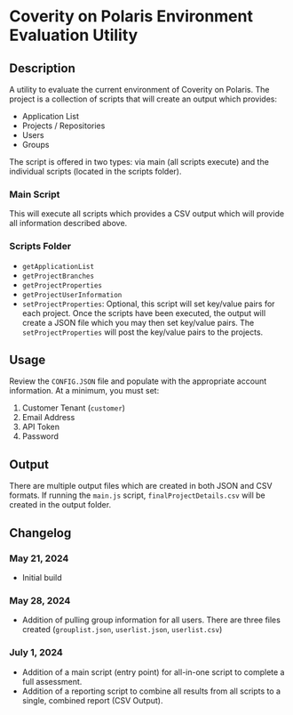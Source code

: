# Coverity on Polaris Environment Evaluation Utility

## Description

A utility to evaluate the current environment of Coverity on Polaris. The project is a collection of scripts that will create an output which provides:

- Application List
- Projects / Repositories
- Users
- Groups

The script is offered in two types: via main (all scripts execute) and the individual scripts (located in the scripts folder).

### Main Script
This will execute all scripts which provides a CSV output which will provide all information described above.

### Scripts Folder

- `getApplicationList`
- `getProjectBranches`
- `getProjectProperties`
- `getProjectUserInformation`
- `setProjectProperties`: Optional, this script will set key/value pairs for each project. Once the scripts have been executed, the output will create a JSON file which you may then set key/value pairs. The `setProjectProperties` will post the key/value pairs to the projects.

## Usage

Review the `CONFIG.JSON` file and populate with the appropriate account information. At a minimum, you must set:

1. Customer Tenant (`customer`)
2. Email Address
3. API Token
4. Password

## Output

There are multiple output files which are created in both JSON and CSV formats. If running the `main.js` script, `finalProjectDetails.csv` will be created in the output folder.

## Changelog

### May 21, 2024
- Initial build

### May 28, 2024
- Addition of pulling group information for all users. There are three files created (`grouplist.json`, `userlist.json`, `userlist.csv`)

### July 1, 2024
- Addition of a main script (entry point) for all-in-one script to complete a full assessment.
- Addition of a reporting script to combine all results from all scripts to a single, combined report (CSV Output).
